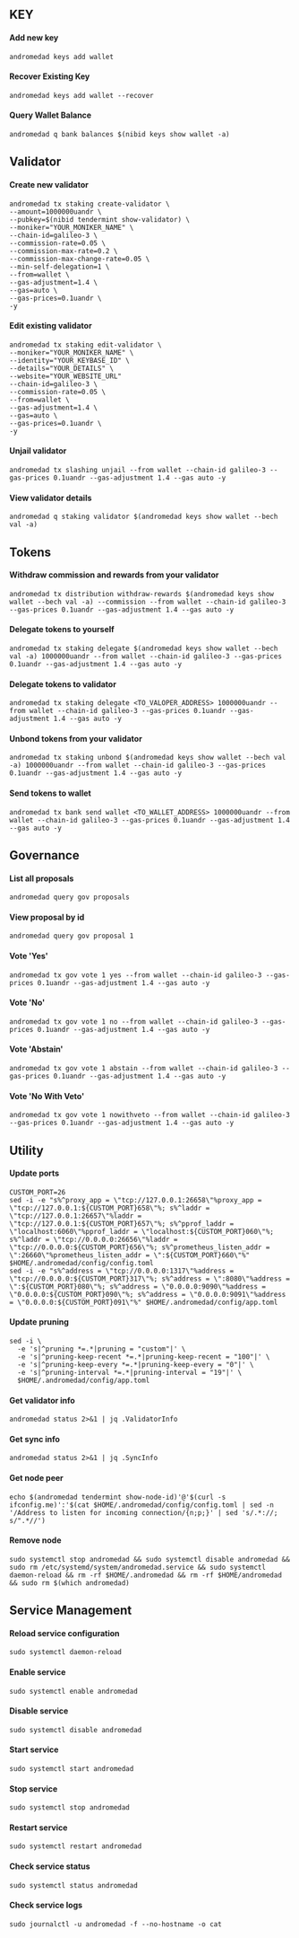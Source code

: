## KEY

#### Add new key

```
andromedad keys add wallet
```

#### Recover Existing Key

```
andromedad keys add wallet --recover
```

#### Query Wallet Balance

```
andromedad q bank balances $(nibid keys show wallet -a)
```

## Validator


#### Create new validator
```
andromedad tx staking create-validator \
--amount=1000000uandr \
--pubkey=$(nibid tendermint show-validator) \
--moniker="YOUR_MONIKER_NAME" \
--chain-id=galileo-3 \
--commission-rate=0.05 \
--commission-max-rate=0.2 \
--commission-max-change-rate=0.05 \
--min-self-delegation=1 \
--from=wallet \
--gas-adjustment=1.4 \
--gas=auto \
--gas-prices=0.1uandr \
-y
```

#### Edit existing validator

```
andromedad tx staking edit-validator \
--moniker="YOUR_MONIKER_NAME" \
--identity="YOUR_KEYBASE_ID" \
--details="YOUR_DETAILS" \
--website="YOUR_WEBSITE_URL"
--chain-id=galileo-3 \
--commission-rate=0.05 \
--from=wallet \
--gas-adjustment=1.4 \
--gas=auto \
--gas-prices=0.1uandr \
-y
```

#### Unjail validator

```
andromedad tx slashing unjail --from wallet --chain-id galileo-3 --gas-prices 0.1uandr --gas-adjustment 1.4 --gas auto -y 
```

#### View validator details

```
andromedad q staking validator $(andromedad keys show wallet --bech val -a) 
```

## Tokens

#### Withdraw commission and rewards from your validator

```
andromedad tx distribution withdraw-rewards $(andromedad keys show wallet --bech val -a) --commission --from wallet --chain-id galileo-3 --gas-prices 0.1uandr --gas-adjustment 1.4 --gas auto -y
```

#### Delegate tokens to yourself

```
andromedad tx staking delegate $(andromedad keys show wallet --bech val -a) 1000000uandr --from wallet --chain-id galileo-3 --gas-prices 0.1uandr --gas-adjustment 1.4 --gas auto -y
```

#### Delegate tokens to validator

```
andromedad tx staking delegate <TO_VALOPER_ADDRESS> 1000000uandr --from wallet --chain-id galileo-3 --gas-prices 0.1uandr --gas-adjustment 1.4 --gas auto -y 
```

#### Unbond tokens from your validator

```
andromedad tx staking unbond $(andromedad keys show wallet --bech val -a) 1000000uandr --from wallet --chain-id galileo-3 --gas-prices 0.1uandr --gas-adjustment 1.4 --gas auto -y
```

#### Send tokens to wallet

```
andromedad tx bank send wallet <TO_WALLET_ADDRESS> 1000000uandr --from wallet --chain-id galileo-3 --gas-prices 0.1uandr --gas-adjustment 1.4 --gas auto -y 
```

## Governance

#### List all proposals

```
andromedad query gov proposals
```

#### View proposal by id

```
andromedad query gov proposal 1
```

#### Vote 'Yes'

```
andromedad tx gov vote 1 yes --from wallet --chain-id galileo-3 --gas-prices 0.1uandr --gas-adjustment 1.4 --gas auto -y 
```

#### Vote 'No'

```
andromedad tx gov vote 1 no --from wallet --chain-id galileo-3 --gas-prices 0.1uandr --gas-adjustment 1.4 --gas auto -y
```

#### Vote 'Abstain'

```
andromedad tx gov vote 1 abstain --from wallet --chain-id galileo-3 --gas-prices 0.1uandr --gas-adjustment 1.4 --gas auto -y
```

#### Vote 'No With Veto'

```
andromedad tx gov vote 1 nowithveto --from wallet --chain-id galileo-3 --gas-prices 0.1uandr --gas-adjustment 1.4 --gas auto -y 
```

## Utility

#### Update ports

```
CUSTOM_PORT=26
sed -i -e "s%^proxy_app = \"tcp://127.0.0.1:26658\"%proxy_app = \"tcp://127.0.0.1:${CUSTOM_PORT}658\"%; s%^laddr = \"tcp://127.0.0.1:26657\"%laddr = \"tcp://127.0.0.1:${CUSTOM_PORT}657\"%; s%^pprof_laddr = \"localhost:6060\"%pprof_laddr = \"localhost:${CUSTOM_PORT}060\"%; s%^laddr = \"tcp://0.0.0.0:26656\"%laddr = \"tcp://0.0.0.0:${CUSTOM_PORT}656\"%; s%^prometheus_listen_addr = \":26660\"%prometheus_listen_addr = \":${CUSTOM_PORT}660\"%" $HOME/.andromedad/config/config.toml
sed -i -e "s%^address = \"tcp://0.0.0.0:1317\"%address = \"tcp://0.0.0.0:${CUSTOM_PORT}317\"%; s%^address = \":8080\"%address = \":${CUSTOM_PORT}080\"%; s%^address = \"0.0.0.0:9090\"%address = \"0.0.0.0:${CUSTOM_PORT}090\"%; s%^address = \"0.0.0.0:9091\"%address = \"0.0.0.0:${CUSTOM_PORT}091\"%" $HOME/.andromedad/config/app.toml
```

#### Update pruning

```
sed -i \
  -e 's|^pruning *=.*|pruning = "custom"|' \
  -e 's|^pruning-keep-recent *=.*|pruning-keep-recent = "100"|' \
  -e 's|^pruning-keep-every *=.*|pruning-keep-every = "0"|' \
  -e 's|^pruning-interval *=.*|pruning-interval = "19"|' \
  $HOME/.andromedad/config/app.toml
```

#### Get validator info

```
andromedad status 2>&1 | jq .ValidatorInfo
```

#### Get sync info

```
andromedad status 2>&1 | jq .SyncInfo
```

#### Get node peer

```
echo $(andromedad tendermint show-node-id)'@'$(curl -s ifconfig.me)':'$(cat $HOME/.andromedad/config/config.toml | sed -n '/Address to listen for incoming connection/{n;p;}' | sed 's/.*://; s/".*//')
```

#### Remove node

```
sudo systemctl stop andromedad && sudo systemctl disable andromedad && sudo rm /etc/systemd/system/andromedad.service && sudo systemctl daemon-reload && rm -rf $HOME/.andromedad && rm -rf $HOME/andromedad && sudo rm $(which andromedad) 
```

## Service Management

#### Reload service configuration

```
sudo systemctl daemon-reload
```

#### Enable service

```
sudo systemctl enable andromedad
```

#### Disable service

```
sudo systemctl disable andromedad
```

#### Start service

```
sudo systemctl start andromedad
```

#### Stop service

```
sudo systemctl stop andromedad
```

#### Restart service

```
sudo systemctl restart andromedad
```

#### Check service status

```
sudo systemctl status andromedad
```

#### Check service logs

```
sudo journalctl -u andromedad -f --no-hostname -o cat
```
